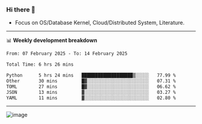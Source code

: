 ### Hi there 👋
<!-- * Daily Meditation via Leetcode/Competitive-Programming. -->
* Focus on OS/Database Kernel, Cloud/Distributed System, Literature.

-------

📊 **Weekly development breakdown**
<!--START_SECTION:waka-->

```txt
From: 07 February 2025 - To: 14 February 2025

Total Time: 6 hrs 26 mins

Python      5 hrs 24 mins   ███████████████████▒░░░░░   77.99 %
Other       30 mins         █▓░░░░░░░░░░░░░░░░░░░░░░░   07.31 %
TOML        27 mins         █▓░░░░░░░░░░░░░░░░░░░░░░░   06.62 %
JSON        13 mins         ▓░░░░░░░░░░░░░░░░░░░░░░░░   03.27 %
YAML        11 mins         ▓░░░░░░░░░░░░░░░░░░░░░░░░   02.80 %
```

<!--END_SECTION:waka-->

-------

<!-- [![Leetcode Stats](https://leetcard.jacoblin.cool/hzhang413?font=Fira+Mono)](https://leetcode.com/fxrc) -->
![image](./cyberpunk-ghost-in-the-shell.gif)
<!--![image](./gis-archive.png)-->
